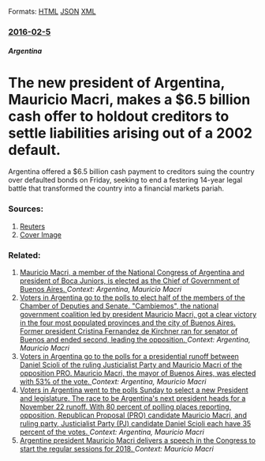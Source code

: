 
Formats: [HTML](/news/2016/02/5/the-new-president-of-argentina-mauricio-macri-makes-a-6-5-billion-cash-offer-to-holdout-creditors-to-settle-liabilities-arising-out-of-a.html)  [JSON](/news/2016/02/5/the-new-president-of-argentina-mauricio-macri-makes-a-6-5-billion-cash-offer-to-holdout-creditors-to-settle-liabilities-arising-out-of-a.json)  [XML](/news/2016/02/5/the-new-president-of-argentina-mauricio-macri-makes-a-6-5-billion-cash-offer-to-holdout-creditors-to-settle-liabilities-arising-out-of-a.xml)  

### [2016-02-5](/news/2016/02/5/index.md)

##### Argentina
# The new president of Argentina, Mauricio Macri, makes a $6.5 billion cash offer to holdout creditors to settle liabilities arising out of a 2002 default. 

Argentina offered a $6.5 billion cash payment to creditors suing the country over defaulted bonds on Friday, seeking to end a festering 14-year legal battle that transformed the country into a financial markets pariah.


### Sources:

1. [Reuters](https://www.reuters.com/article/us-argentina-debt-idUSKCN0VE2L4)
1. [Cover Image](https://s4.reutersmedia.net/resources/r/?m=02&d=20160205&t=2&i=1115295876&w=&fh=545px&fw=&ll=&pl=&sq=&r=LYNXNPEC141B8)

### Related:

1. [ Mauricio Macri, a member of the National Congress of Argentina and president of Boca Juniors, is elected as the Chief of Government of Buenos Aires. ](/news/2018/06/24/mauricio-macri-a-member-of-the-national-congress-of-argentina-and-president-of-boca-juniors-is-elected-as-the-chief-of-government-of-buen.md) _Context: Argentina, Mauricio Macri_
2. [Voters in Argentina go to the polls to elect half of the members of the Chamber of Deputies and Senate. "Cambiemos", the national government coalition led by president Mauricio Macri, got a clear victory in the four most populated provinces and the city of Buenos Aires. Former president Cristina Fernandez de Kirchner ran for senator of Buenos and ended second, leading the opposition. ](/news/2017/10/22/voters-in-argentina-go-to-the-polls-to-elect-half-of-the-members-of-the-chamber-of-deputies-and-senate-cambiemos-the-national-government.md) _Context: Argentina, Mauricio Macri_
3. [Voters in Argentina go to the polls for a presidential runoff between Daniel Scioli of the ruling Justicialist Party and Mauricio Macri of the opposition PRO. Mauricio Macri, the mayor of Buenos Aires, was elected with 53% of the vote. ](/news/2015/11/22/voters-in-argentina-go-to-the-polls-for-a-presidential-runoff-between-daniel-scioli-of-the-ruling-justicialist-party-and-mauricio-macri-of-t.md) _Context: Argentina, Mauricio Macri_
4. [Voters in Argentina went to the polls Sunday to select a new President and legislature. The race to be Argentina's next president heads for a November 22 runoff. With 80 percent of polling places reporting, opposition, Republican Proposal (PRO) candidate Mauricio Macri, and ruling party, Justicialist Party (PJ) candidate Daniel Scioli each have 35 percent of the votes. ](/news/2015/10/25/voters-in-argentina-went-to-the-polls-sunday-to-select-a-new-president-and-legislature-the-race-to-be-argentina-s-next-president-heads-for.md) _Context: Argentina, Mauricio Macri_
5. [Argentine president Mauricio Macri delivers a speech in the Congress to start the regular sessions for 2018. ](/news/2018/03/1/argentine-president-mauricio-macri-delivers-a-speech-in-the-congress-to-start-the-regular-sessions-for-2018.md) _Context: Mauricio Macri_
